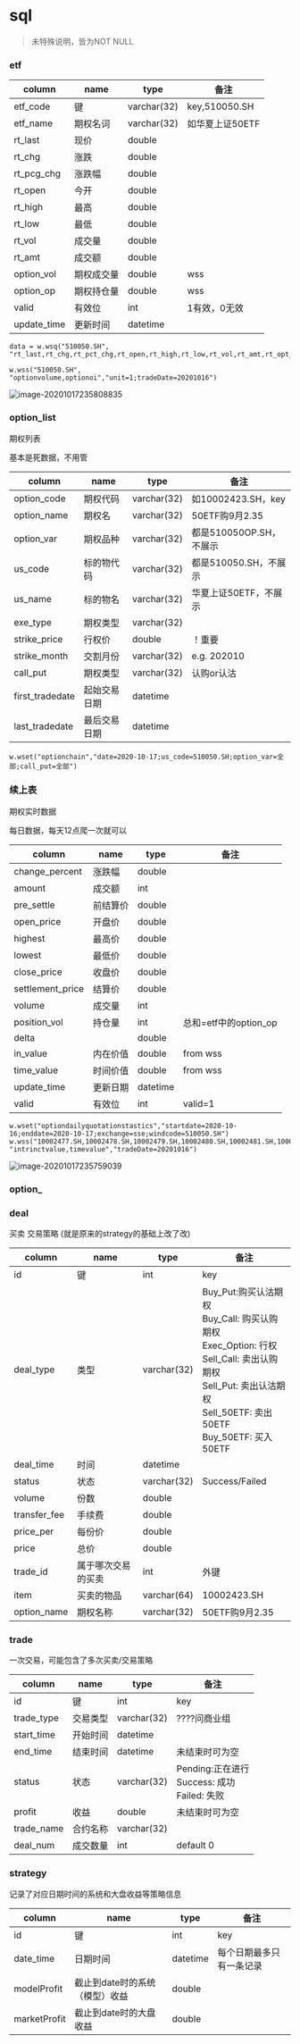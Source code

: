 # sql

> 未特殊说明，皆为NOT NULL

### etf

| column      | name       | type        | 备注            |
| ----------- | ---------- | ----------- | --------------- |
| etf_code    | 键         | varchar(32) | key,510050.SH   |
| etf_name    | 期权名词   | varchar(32) | 如华夏上证50ETF |
| rt_last     | 现价       | double      |                 |
| rt_chg      | 涨跌       | double      |                 |
| rt_pcg_chg  | 涨跌幅     | double      |                 |
| rt_open     | 今开       | double      |                 |
| rt_high     | 最高       | double      |                 |
| rt_low      | 最低       | double      |                 |
| rt_vol      | 成交量     | double      |                 |
| rt_amt      | 成交额     | double      |                 |
| option_vol  | 期权成交量 | double      | wss             |
| option_op   | 期权持仓量 | double      | wss             |
| valid       | 有效位     | int         | 1有效，0无效    |
| update_time | 更新时间   | datetime    |                 |

```
data = w.wsq("510050.SH", "rt_last,rt_chg,rt_pct_chg,rt_open,rt_high,rt_low,rt_vol,rt_amt,rt_opt_vs")

w.wss("510050.SH", "optionvolume,optionoi","unit=1;tradeDate=20201016")
```

![image-20201017235808835](https://img2020.cnblogs.com/blog/1958143/202010/1958143-20201018101852692-456219512.png)

### option_list

期权列表

基本是死数据，不用管

| column          | name         | type        | 备注                    |
| --------------- | ------------ | ----------- | ----------------------- |
| option_code     | 期权代码     | varchar(32) | 如10002423.SH，key      |
| option_name     | 期权名       | varchar(32) | 50ETF购9月2.35          |
| option_var      | 期权品种     | varchar(32) | 都是510050OP.SH，不展示 |
| us_code         | 标的物代码   | varchar(32) | 都是510050.SH，不展示   |
| us_name         | 标的物名     | varchar(32) | 华夏上证50ETF，不展示   |
| exe_type        | 期权类型     | varchar(32) |                         |
| strike_price    | 行权价       | double      | ！重要                  |
| strike_month    | 交割月份     | varchar(32) | e.g. 202010             |
| call_put        | 期权类型     | varchar(32) | 认购or认沽              |
| first_tradedate | 起始交易日期 | datetime    |                         |
| last_tradedate  | 最后交易日期 | datetime    |                         |

```
w.wset("optionchain","date=2020-10-17;us_code=510050.SH;option_var=全部;call_put=全部")
```

### 续上表

期权实时数据

每日数据，每天12点爬一次就可以

| column           | name     | type     | 备注                  |
| ---------------- | -------- | -------- | --------------------- |
| change_percent   | 涨跌幅   | double   |                       |
| amount           | 成交额   | int      |                       |
| pre_settle       | 前结算价 | double   |                       |
| open_price       | 开盘价   | double   |                       |
| highest          | 最高价   | double   |                       |
| lowest           | 最低价   | double   |                       |
| close_price      | 收盘价   | double   |                       |
| settlement_price | 结算价   | double   |                       |
| volume           | 成交量   | int      |                       |
| position_vol     | 持仓量   | int      | 总和=etf中的option_op |
| delta            |          | double   |                       |
| in_value         | 内在价值 | double   | from wss              |
| time_value       | 时间价值 | double   | from wss              |
| update_time      | 更新日期 | datetime |                       |
| valid            | 有效位   | int      | valid=1               |

```
w.wset("optiondailyquotationstastics","startdate=2020-10-16;enddate=2020-10-17;exchange=sse;windcode=510050.SH")
w.wss("10002477.SH,10002478.SH,10002479.SH,10002480.SH,10002481.SH,10002482.SH,10002483.SH,10002484.SH,10002485.SH,10002513.SH,10002517.SH,10002571.SH,10002579.SH,10002627.SH,10002643.SH,10002659.SH,10002687.SH,10002688.SH,10002689.SH,10002725.SH,10002726.SH,10002727.SH,10002728.SH,10002729.SH,10002730.SH,10002731.SH,10002732.SH,10002733.SH,10002761.SH,10002767.SH,10002771.SH,10002772.SH,10002773.SH,10002774.SH,10002775.SH,10002776.SH,10002777.SH,10002778.SH,10002779.SH,10002807.SH,10002815.SH,10002816.SH,10002817.SH,10002818.SH,10002819.SH,10002820.SH,10002821.SH,10002822.SH,10002823.SH,10002853.SH", "intrinctvalue,timevalue","tradeDate=20201016")
```

![image-20201017235759039](https://img2020.cnblogs.com/blog/1958143/202010/1958143-20201018101851946-2054498818.png)

### option_

### deal

买卖 交易策略
(就是原来的strategy的基础上改了改)

| column       | name               | type        | 备注                                                         |
| ------------ | ------------------ | ----------- | ------------------------------------------------------------ |
| id           | 键                 | int         | key                                                          |
| deal_type    | 类型               | varchar(32) | Buy_Put:购买认沽期权<br/>Buy_Call: 购买认购期权<br/>Exec_Option: 行权<br/>Sell_Call: 卖出认购期权<br/>Sell_Put: 卖出认沽期权<br/>Sell_50ETF: 卖出50ETF<br/>Buy_50ETF: 买入50ETF |
| deal_time    | 时间               | datetime    |                                                              |
| status       | 状态               | varchar(32) | Success/Failed                                               |
| volume       | 份数               | double      |                                                              |
| transfer_fee | 手续费             | double      |                                                              |
| price_per    | 每份价             | double      |                                                              |
| price        | 总价               | double      |                                                              |
| trade_id     | 属于哪次交易的买卖 | int         | 外键                                                         |
| item         | 买卖的物品         | varchar(64) | 10002423.SH                                                  |
| option_name   | 期权名称           |   varchar(32) | 50ETF购9月2.35                                            |


### trade

一次交易，可能包含了多次买卖/交易策略

| column     | name     | type        | 备注                                                |
| ---------- | -------- | ----------- | --------------------------------------------------- |
| id         | 键       | int         | key                                                 |
| trade_type | 交易类型 | varchar(32) | ????问商业组                                        |
| start_time | 开始时间 | datetime    |                                                     |
| end_time   | 结束时间 | datetime    | 未结束时可为空                                      |
| status     | 状态     | varchar(32) | Pending:正在进行<br/>Success: 成功<br/>Failed: 失败 |
| profit     | 收益     | double      | 未结束时可为空                                      |
| trade_name | 合约名称 | varchar(32) |                                                     |
| deal_num   | 成交数量 | int         | default 0                                           |


### strategy

记录了对应日期时间的系统和大盘收益等策略信息

| column       | name                           | type     | 备注                     |
| ------------ | ------------------------------ | -------- | ------------------------ |
| id           | 键                             | int      | key                      |
| date_time    | 日期时间                       | datetime | 每个日期最多只有一条记录 |
| modelProfit  | 截止到date时的系统（模型）收益 | double   |                          |
| marketProfit | 截止到date时的大盘收益         | double   |                          |





